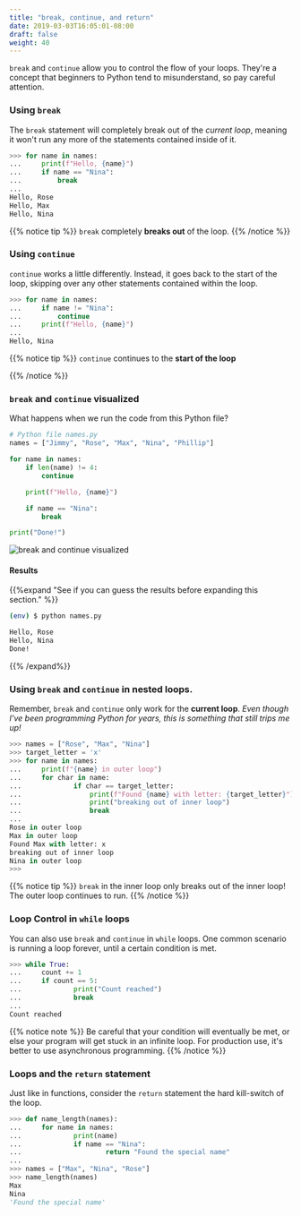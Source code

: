 ```yaml
---
title: "break, continue, and return"
date: 2019-03-03T16:05:01-08:00
draft: false
weight: 40
---
```


<!-- NZ:
- break from while loops
- show while true
- double break
 -->

`break` and `continue` allow you to control the flow of your loops. They're a concept that beginners to Python tend to misunderstand, so pay careful attention.

### Using `break`

The `break` statement will completely break out of the *current loop*, meaning it won't run any more of the statements contained inside of it.


```python
>>> for name in names:
...     print(f"Hello, {name}")
...     if name == "Nina":
...         break
...
Hello, Rose
Hello, Max
Hello, Nina
```

{{% notice tip %}}
`break` completely **breaks out** of the loop.
{{% /notice %}}

### Using `continue`

`continue` works a little differently. Instead, it goes back to the start of the loop, skipping over any other statements contained within the loop.

```python
>>> for name in names:
...     if name != "Nina":
...         continue
...     print(f"Hello, {name}")
...
Hello, Nina
```

{{% notice tip %}}
`continue` continues to the **start of the loop**

{{% /notice %}}


### `break` and `continue` visualized

What happens when we run the code from this Python file?

```python
# Python file names.py
names = ["Jimmy", "Rose", "Max", "Nina", "Phillip"]

for name in names:
    if len(name) != 4:
        continue

    print(f"Hello, {name}")

    if name == "Nina":
        break

print("Done!")
```

![break and continue visualized](/02-introduction-to-python/110-control-statements-looping/images/break-continue.png?classes=shadow,border)

#### Results

{{%expand "See if you can guess the results before expanding this section." %}}
```bash
(env) $ python names.py

Hello, Rose
Hello, Nina
Done!
```
{{% /expand%}}

### Using `break` and `continue` in nested loops.

Remember, `break` and `continue` only work for the **current loop**. *Even though I've been programming Python for years, this is something that still trips me up!*

```python
>>> names = ["Rose", "Max", "Nina"]
>>> target_letter = 'x'
>>> for name in names:
...     print(f"{name} in outer loop")
...     for char in name:
...             if char == target_letter:
...                 print(f"Found {name} with letter: {target_letter}")
...                 print("breaking out of inner loop")
...                 break
...
Rose in outer loop
Max in outer loop
Found Max with letter: x
breaking out of inner loop
Nina in outer loop
>>>
```

{{% notice tip %}}
`break` in the inner loop only breaks out of the inner loop! The outer loop continues to run.
{{% /notice %}}


### Loop Control in `while` loops

You can also use `break` and `continue` in `while` loops. One common scenario is running a loop forever, until a certain condition is met.

```python
>>> while True:
...     count += 1
...     if count == 5:
...             print("Count reached")
...             break
...
Count reached
```

{{% notice note %}}
Be careful that your condition will eventually be met, or else your program will get stuck in an infinite loop. For production use, it's better to use asynchronous programming.
{{% /notice %}}

### Loops and the `return` statement

Just like in functions, consider the `return` statement the hard kill-switch of the loop.

```python
>>> def name_length(names):
...     for name in names:
...             print(name)
...             if name == "Nina":
...                     return "Found the special name"
...
>>> names = ["Max", "Nina", "Rose"]
>>> name_length(names)
Max
Nina
'Found the special name'
```